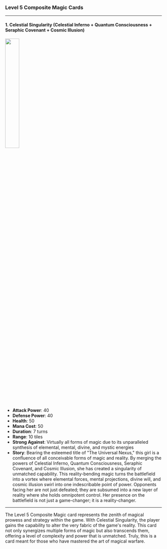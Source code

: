 ### Level 5 Composite Magic Cards

---

#### 1. Celestial Singularity (Celestial Inferno + Quantum Consciousness + Seraphic Covenant + Cosmic Illusion)
  <img src="./Harbinger of the Cosmos.png" width="30%"></img>

- **Attack Power**: 40
- **Defense Power**: 40
- **Health**: 50
- **Mana Cost**: 50
- **Duration**: 7 turns
- **Range**: 10 tiles
- **Strong Against**: Virtually all forms of magic due to its unparalleled synthesis of elemental, mental, divine, and mystic energies
- **Story**: Bearing the esteemed title of "The Universal Nexus," this girl is a confluence of all conceivable forms of magic and reality. By merging the powers of Celestial Inferno, Quantum Consciousness, Seraphic Covenant, and Cosmic Illusion, she has created a singularity of unmatched capability. This reality-bending magic turns the battlefield into a vortex where elemental forces, mental projections, divine will, and cosmic illusion swirl into one indescribable point of power. Opponents facing her are not just defeated; they are subsumed into a new layer of reality where she holds omnipotent control. Her presence on the battlefield is not just a game-changer; it is a reality-changer.

---

The Level 5 Composite Magic card represents the zenith of magical prowess and strategy within the game. With Celestial Singularity, the player gains the capability to alter the very fabric of the game's reality. This card not only synergizes multiple forms of magic but also transcends them, offering a level of complexity and power that is unmatched. Truly, this is a card meant for those who have mastered the art of magical warfare.
